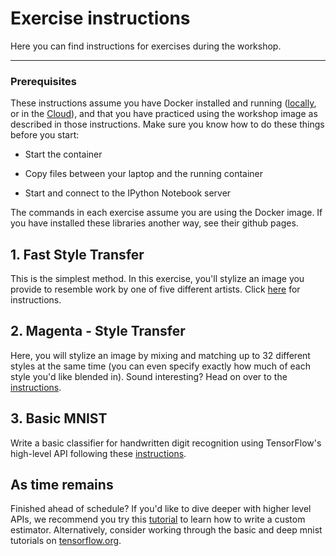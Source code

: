 # Exercise instructions
Here you can find instructions for exercises during the workshop.

---

### Prerequisites
These instructions assume you have Docker installed and running ([locally](install-local.md), or in the [Cloud](install-cloud.md)), and that you have practiced using the workshop image as described in those instructions. Make sure you know how to do these things before you start:

* Start the container

* Copy files between your laptop and the running container

* Start and connect to the IPython Notebook server

The commands in each exercise assume you are using the Docker image. If you have installed these libraries another way, see their github pages.

## 1. Fast Style Transfer
This is the simplest method. In this exercise, you'll stylize an image you provide to resemble work by one of five different artists. Click [here](fast-style-transfer.md) for instructions.

## 2. Magenta - Style Transfer
Here, you will stylize an image by mixing and matching up to 32 different styles at the same time (you can even specify exactly how much of each style you'd like blended in). Sound interesting? Head on over to the [instructions](magenta-style-transfer.md).

## 3. Basic MNIST
Write a basic classifier for handwritten digit recognition using TensorFlow's high-level API following these [instructions](basic_mnist.md).

## As time remains
Finished ahead of schedule? If you'd like to dive deeper with higher level APIs, we recommend you try this [tutorial](https://www.tensorflow.org/extend/estimators) to learn how to write a custom estimator. Alternatively, consider working through the basic and deep mnist tutorials on [tensorflow.org](https://www.tensorflow.org).